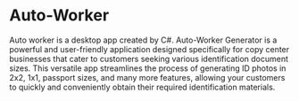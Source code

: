 # Auto-Worker
 Auto worker is a desktop app created by C#. Auto-Worker Generator is a powerful and user-friendly application designed specifically for copy center businesses that cater to customers seeking various identification document sizes. This versatile app streamlines the process of generating ID photos in 2x2, 1x1,  passport sizes, and many more features, allowing your customers to quickly and conveniently obtain their required identification materials.
